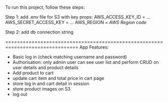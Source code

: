To run this project, follow these steps:

Step 1: add .env file for S3 with key props:
AWS_ACCESS_KEY_ID = ...
AWS_SECRET_ACCESS_KEY = ...
AWS_REGION = *AWS Region code*


Step 2: add db connection string



===============================================================================
App Features:
- Basic log in (check matching username and password)
- Authorisation: only admin user can see user list and perform CRUD on user details and product details
- Add product to cart
- update cart item and total price in cart page
- store log in and cart detail in session
- store product images on S3
- log out
